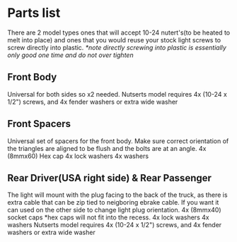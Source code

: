 # Parts list
There are 2 model types ones that will accept 10-24 nutert's(to be heated to melt into place) and ones that you would reuse your stock light screws to screw directly into plastic. <em> *note directly screwing into plastic is essentially only good one time and do not over tighten </em>

## Front Body
Universal for both sides so x2 needed. 
Nutserts model requires 4x (10-24 x 1/2") screws, and 4x fender washers or extra wide washer

## Front Spacers
Universal set of spacers for the front body. Make sure correct orientation of the triangles are aligned to be flush and the bolts are at an angle. 
4x (8mmx60) Hex cap
4x lock washers
4x washers

## Rear Driver(USA right side) & Rear Passenger
The light will mount with the plug facing to the back of the truck, as there is extra cable that can be zip tied to neigboring ebrake cable. If you want it can used on the other side to change light plug orientation. 
4x (8mmx40) socket caps *hex caps will not fit into the recess.
4x lock washers
4x washers
Nutserts model requires 4x (10-24 x 1/2") screws, and 4x fender washers or extra wide washer
